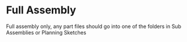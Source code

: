 # Full Assembly 
Full assembly only, any part files should go into one of the folders in Sub Assemblies or Planning Sketches

